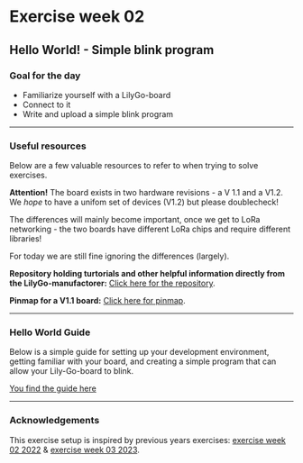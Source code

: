 # Exercise week 02
## Hello World! - Simple blink program

### Goal for the day

  * Familiarize yourself with a LilyGo-board
  * Connect to it
  * Write and upload a simple blink program

---

### Useful resources

Below are a few valuable resources to refer to when trying to solve exercises.


__Attention!__  The board exists in two hardware revisions - a V 1.1 and a V1.2.
We *hope* to have a unifom set of devices (V1.2) but please doublecheck!


The differences will mainly become important, once we get to LoRa networking - the two boards have different LoRa chips and require different libraries!

For today we are still fine ignoring the differences (largely).


**Repository holding turtorials and other helpful information directly from the LilyGo-manufactorer:** [Click here for the repository](https://github.com/Xinyuan-LilyGO/LilyGo-LoRa-Series?tab=readme-ov-file).

**Pinmap for a V1.1 board:** [Click here for pinmap](https://github.com/Xinyuan-LilyGO/LilyGo-LoRa-Series/blob/master/assets/image/t-beam_v1.1_pinmap.jpg).

---

### Hello World Guide
Below is a simple guide for setting up your development environment, getting familiar with your board, and creating a simple program that can allow your Lily-Go-board to blink.

[You find the guide here](https://github.com/ITU-DASYALab/IoT_course/blob/main/guides/lilyGo_hello_world.md)

---

### Acknowledgements

This exercise setup is inspired by previous years exercises: [exercise week 02 2022](https://github.com/ITU-DASYALab/IoT_course/blob/main/exercises/exercise-02-embedded_board.md) & [exercise week 03 2023](https://github.com/FlapKap/IoT-CO2-sensor-exercise).

